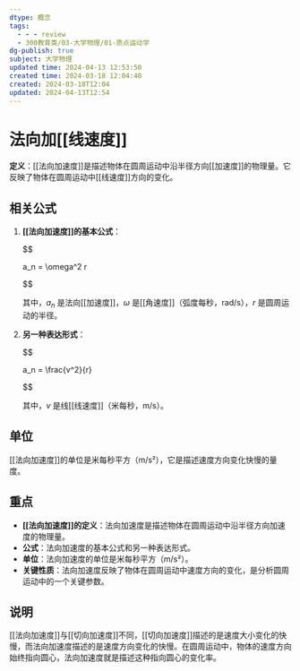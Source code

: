 ```yaml
---
dtype: 概念
tags:
  - - - review
  - 300教育类/03-大学物理/01-质点运动学
dg-publish: true
subject: 大学物理
updated time: 2024-04-13 12:53:50
created time: 2024-03-18 12:04:40
created: 2024-03-18T12:04
updated: 2024-04-13T12:54
---
```

# 法向加[[线速度]]

**定义**：[[法向加速度]]是描述物体在圆周运动中沿半径方向[[加速度]]的物理量。它反映了物体在圆周运动中[[线速度]]方向的变化。

## 相关公式
1. **[[法向加速度]]的基本公式**：

   $$

   a_n = \omega^2 r

   $$

   其中，$a_n$ 是法向[[加速度]]，$\omega$ 是[[角速度]]（弧度每秒，rad/s），$r$ 是圆周运动的半径。
2. **另一种表达形式**：

   $$

   a_n = \frac{v^2}{r}

   $$

   其中，$v$ 是线[[线速度]]（米每秒，m/s）。

## 单位

[[法向加速度]]的单位是米每秒平方（m/s²），它是描述速度方向变化快慢的量度。

## 重点
- **[[法向加速度]]的定义**：法向加速度是描述物体在圆周运动中沿半径方向加速度的物理量。
- **公式**：法向加速度的基本公式和另一种表达形式。
- **单位**：法向加速度的单位是米每秒平方（m/s²）。
- **关键性质**：法向加速度反映了物体在圆周运动中速度方向的变化，是分析圆周运动中的一个关键参数。

## 说明

[[法向加速度]]与[[切向加速度]]不同，[[切向加速度]]描述的是速度大小变化的快慢，而法向加速度描述的是速度方向变化的快慢。在圆周运动中，物体的速度方向始终指向圆心，法向加速度就是描述这种指向圆心的变化率。

